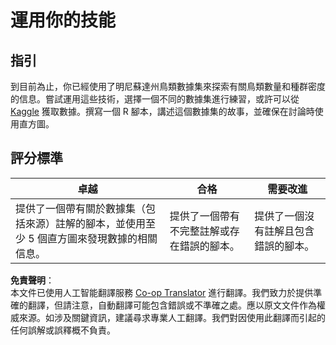 <!--
CO_OP_TRANSLATOR_METADATA:
{
  "original_hash": "a233d542512136c4dd29aad38ca0175f",
  "translation_date": "2025-08-24T13:47:15+00:00",
  "source_file": "3-Data-Visualization/R/10-visualization-distributions/assignment.md",
  "language_code": "hk"
}
-->
# 運用你的技能

## 指引

到目前為止，你已經使用了明尼蘇達州鳥類數據集來探索有關鳥類數量和種群密度的信息。嘗試運用這些技術，選擇一個不同的數據集進行練習，或許可以從 [Kaggle](https://www.kaggle.com/) 獲取數據。撰寫一個 R 腳本，講述這個數據集的故事，並確保在討論時使用直方圖。

## 評分標準

卓越 | 合格 | 需要改進
--- | --- | --- |
提供了一個帶有關於數據集（包括來源）註解的腳本，並使用至少 5 個直方圖來發現數據的相關信息。 | 提供了一個帶有不完整註解或存在錯誤的腳本。 | 提供了一個沒有註解且包含錯誤的腳本。

**免責聲明**：  
本文件已使用人工智能翻譯服務 [Co-op Translator](https://github.com/Azure/co-op-translator) 進行翻譯。我們致力於提供準確的翻譯，但請注意，自動翻譯可能包含錯誤或不準確之處。應以原文文件作為權威來源。如涉及關鍵資訊，建議尋求專業人工翻譯。我們對因使用此翻譯而引起的任何誤解或誤釋概不負責。